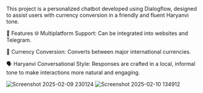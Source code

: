 This project is a personalized chatbot developed using Dialogflow, designed to assist users with currency conversion in a friendly and fluent Haryanvi tone.

🧠 Features
🌐 Multiplatform Support: Can be integrated into websites and Telegram.

💸 Currency Conversion: Converts between major international currencies.

🗣️ Haryanvi Conversational Style: Responses are crafted in a local, informal tone to make interactions more natural and engaging.


![Screenshot 2025-02-09 230124](https://github.com/user-attachments/assets/3cbeb50c-3652-4cff-be9f-854babd282ae)
![Screenshot 2025-02-10 134912](https://github.com/user-attachments/assets/1ef2dc12-321e-4873-aba2-053c915c7647)
